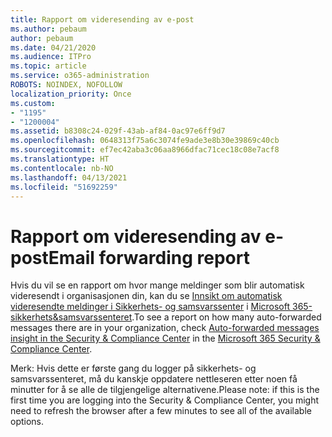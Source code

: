 ```yaml
---
title: Rapport om videresending av e-post
ms.author: pebaum
author: pebaum
ms.date: 04/21/2020
ms.audience: ITPro
ms.topic: article
ms.service: o365-administration
ROBOTS: NOINDEX, NOFOLLOW
localization_priority: Once
ms.custom:
- "1195"
- "1200004"
ms.assetid: b8308c24-029f-43ab-af84-0ac97e6ff9d7
ms.openlocfilehash: 0648313f75a6c3074fe9ade3e8b30e39869c40cb
ms.sourcegitcommit: ef7ec42aba3c06aa8966dfac71cec18c08e7acf8
ms.translationtype: HT
ms.contentlocale: nb-NO
ms.lasthandoff: 04/13/2021
ms.locfileid: "51692259"
---
```

# <a name="email-forwarding-report"></a><span data-ttu-id="4e20d-102">Rapport om videresending av e-post</span><span class="sxs-lookup"><span data-stu-id="4e20d-102">Email forwarding report</span></span>

<span data-ttu-id="4e20d-103">Hvis du vil se en rapport om hvor mange meldinger som blir automatisk videresendt i organisasjonen din, kan du se [Innsikt om automatisk videresendte meldinger i Sikkerhets- og samsvarssenter](https://docs.microsoft.com/microsoft-365/security/office-365-security/mfi-auto-forwarded-messages-report) i [Microsoft 365-sikkerhets&amp;samsvarssenteret](https://protection.office.com/#/homepage).</span><span class="sxs-lookup"><span data-stu-id="4e20d-103">To see a report on how many auto-forwarded messages there are in your organization, check [Auto-forwarded messages insight in the Security & Compliance Center](https://docs.microsoft.com/microsoft-365/security/office-365-security/mfi-auto-forwarded-messages-report) in the [Microsoft 365 Security &amp; Compliance Center](https://protection.office.com/#/homepage).</span></span>
  
<span data-ttu-id="4e20d-104">Merk: Hvis dette er første gang du logger på sikkerhets- og samsvarssenteret, må du kanskje oppdatere nettleseren etter noen få minutter for å se alle de tilgjengelige alternativene.</span><span class="sxs-lookup"><span data-stu-id="4e20d-104">Please note: if this is the first time you are logging into the Security &amp; Compliance Center, you might need to refresh the browser after a few minutes to see all of the available options.</span></span>
  
